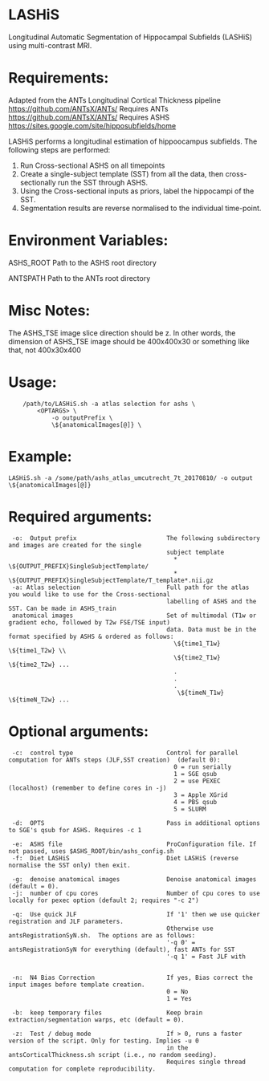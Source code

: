 # LASHiS
Longitudinal Automatic Segmentation of Hippocampal Subfields (LASHiS) using multi-contrast MRI.

# Requirements:

 Adapted from the ANTs Longitudinal Cortical Thickness pipeline https://github.com/ANTsX/ANTs/
 Requires ANTs  https://github.com/ANTsX/ANTs/
 Requires ASHS https://sites.google.com/site/hipposubfields/home 

LASHiS performs a longitudinal estimation of hippoocampus subfields.  The following steps are performed:
  1. Run Cross-sectional ASHS on all timepoints
  2. Create a single-subject template (SST) from all the data, then cross-sectionally run the SST through ASHS.
  3. Using the Cross-sectional inputs as priors, label the hippocampi of the SST.
  4. Segmentation results are reverse normalised to the individual time-point. 
  
# Environment Variables: 

  ASHS_ROOT         Path to the ASHS root directory 
  
  ANTSPATH          Path to the ANTs root directory 
  
# Misc Notes: 
 The ASHS_TSE image slice direction should be z. In other words, the dimension 
 of ASHS_TSE image should be 400x400x30 or something like that, not 400x30x400 
# Usage: 
		/path/to/LASHiS.sh -a atlas selection for ashs \
        	<OPTARGS> \
              	-o outputPrefix \
                \${anatomicalImages[@]} \
# Example:
 
 	LASHiS.sh -a /some/path/ashs_atlas_umcutrecht_7t_20170810/ -o output \${anatomicalImages[@]}
# Required arguments:
     
     -o:  Output prefix                         The following subdirectory and images are created for the single
                                                subject template
                                                  * \${OUTPUT_PREFIX}SingleSubjectTemplate/
                                                  * \${OUTPUT_PREFIX}SingleSubjectTemplate/T_template*.nii.gz
     -a: Atlas selection                        Full path for the atlas you would like to use for the Cross-sectional
                                                labelling of ASHS and the SST. Can be made in ASHS_train
     anatomical images                          Set of multimodal (T1w or gradient echo, followed by T2w FSE/TSE input)
                                                data. Data must be in the format specified by ASHS & ordered as follows:
                                                  \${time1_T1w} \${time1_T2w} \\
                                                  \${time2_T1w} \${time2_T2w} ...
                                                  .
                                                  .
                                                  .
                                                   \${timeN_T1w} \${timeN_T2w} ...
					

# Optional arguments:
    
         
     -c:  control type                          Control for parallel computation for ANTs steps (JLF,SST creation)  (default 0):
                                                  0 = run serially
                                                  1 = SGE qsub
                                                  2 = use PEXEC (localhost) (remember to define cores in -j)
                                                  3 = Apple XGrid
                                                  4 = PBS qsub
                                                  5 = SLURM
     
     -d:  OPTS                                  Pass in additional options to SGE's qsub for ASHS. Requires -c 1
 
     -e:  ASHS file                             ProConfiguration file. If not passed, uses $ASHS_ROOT/bin/ashs_config.sh 
     -f:  Diet LASHiS                           Diet LASHiS (reverse normalise the SST only) then exit.
     
     -g:  denoise anatomical images             Denoise anatomical images (default = 0).
     -j:  number of cpu cores                   Number of cpu cores to use locally for pexec option (default 2; requires "-c 2")
    
     -q:  Use quick JLF                         If '1' then we use quicker registration and JLF parameters.
                                                Otherwise use antsRegistrationSyN.sh.  The options are as follows:
                                                '-q 0' = antsRegistrationSyN for everything (default), fast ANTs for SST
                                                '-q 1' = Fast JLF with 
                                                
                                                
     -n:  N4 Bias Correction                    If yes, Bias correct the input images before template creation.
                                                0 = No
                                                1 = Yes
     
     -b:  keep temporary files                  Keep brain extraction/segmentation warps, etc (default = 0).
     
     -z:  Test / debug mode                     If > 0, runs a faster version of the script. Only for testing. Implies -u 0
                                                in the antsCorticalThickness.sh script (i.e., no random seeding).
                                                Requires single thread computation for complete reproducibility.
    
